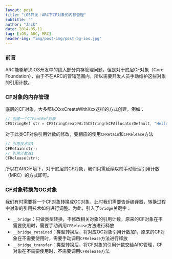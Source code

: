 ```yaml
---
layout: post
title: "iOS开发｜ARC下CF对象的内存管理"
subtitle: ""
author: "Jack"
date: 2014-05-11
tag: [iOS, ARC, MRC]
header-img: "img/post-img/post-bg-ios.jpg"
---
```


### 前言

ARC能够解决iOS开发中的绝大部分内存管理问题，但是对于底层CF对象（Core Foundation），由于不在ARC的管辖范围内，所以需要开发人员手动维护这些对象的引用计数。

###  CF对象的内存管理

底层的CF对象，大多都以XxxCreateWithXxx这样的方式创建，例如：

```objective-c
// 创建一个CTFontRef对象
CFStringRef str = CFStringCreateWithCString(kCFAllocatorDefault, "Hello World", kCFStringEncodingUTF8);
```

对于此类CF对象引用计数的修改，要相应的使用`CFRetain`和`CFRelease`方法

```objective-c
// 引用技术加1
CFRetain(str);
// 引用计数减1    
CFRelease(str);
```

所以在ARC环境下，对于底层的CF对象，我们只需延续以前手动管理引用计数（MRC）的方式即可。

### CF对象转换为OC对象

我们有时需要将一个CF对象转换成OC对象，此时我们需要告诉编译器，转换过程中对象的引用技术如何进行调整。为此，引入了`bridge`关键字：

- `__bridge`：只做类型转换，不修改相关对象的引用计数，原来的CF对象在不需要使用时，需要手动调用`CFRelease`方法进行释放
- `__bridge_retained`：类型转换后，将对应OC对象引用计数加1，原来的CF对象在不需要使用时，需要手动调用`CFRelease`方法进行释放
- `__bridge_transfer`：类型转换后，将CF对象的引用计数交给ARC管理，CF对象在不需要使用时，不需要调用`CFRelease`方法

